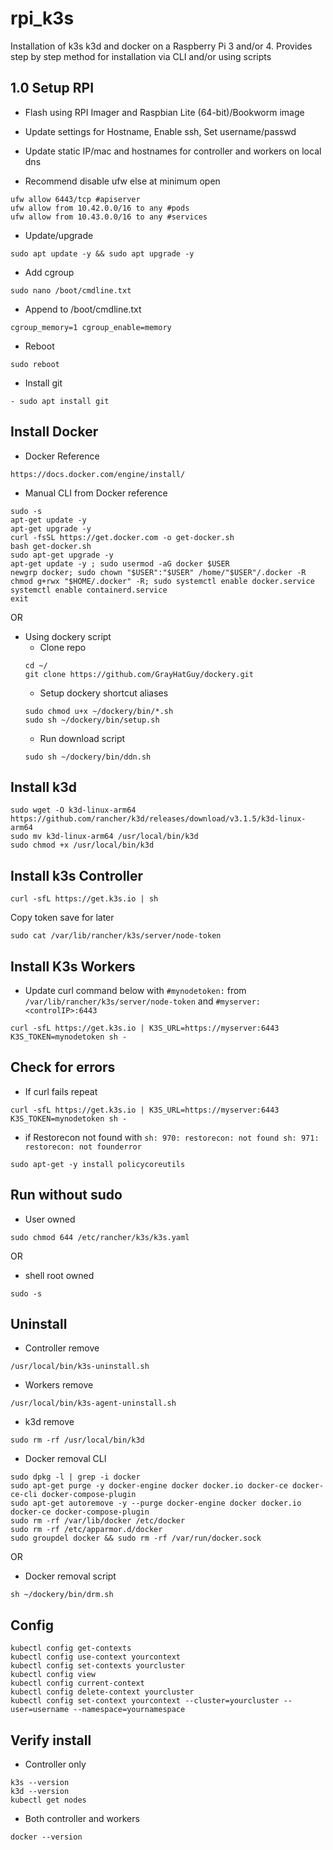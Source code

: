 # rpi_k3s
Installation of k3s k3d and docker on a Raspberry Pi 3 and/or 4. Provides step by step method for installation via CLI and/or using scripts

## 1.0 Setup RPI
- Flash using RPI Imager and Raspbian Lite (64-bit)/Bookworm image

- Update settings for Hostname, Enable ssh, Set username/passwd

- Update static IP/mac and hostnames for controller and workers on local dns

- Recommend disable ufw else at minimum open
```
ufw allow 6443/tcp #apiserver
ufw allow from 10.42.0.0/16 to any #pods
ufw allow from 10.43.0.0/16 to any #services
```
- Update/upgrade
```
sudo apt update -y && sudo apt upgrade -y
```
- Add cgroup 
```
sudo nano /boot/cmdline.txt
```
- Append to /boot/cmdline.txt
```
cgroup_memory=1 cgroup_enable=memory
```
- Reboot
```
sudo reboot
```
- Install git
```
- sudo apt install git
```
## Install Docker 
- Docker Reference
```
https://docs.docker.com/engine/install/
```
- Manual CLI from Docker reference
```
sudo -s
apt-get update -y
apt-get upgrade -y
curl -fsSL https://get.docker.com -o get-docker.sh
bash get-docker.sh
sudo apt-get upgrade -y
apt-get update -y ; sudo usermod -aG docker $USER
newgrp docker; sudo chown "$USER":"$USER" /home/"$USER"/.docker -R
chmod g+rwx "$HOME/.docker" -R; sudo systemctl enable docker.service
systemctl enable containerd.service
exit
```
OR

- Using dockery script
    * Clone repo
    ```
    cd ~/
    git clone https://github.com/GrayHatGuy/dockery.git
    ```
    * Setup dockery shortcut aliases
    ```
    sudo chmod u+x ~/dockery/bin/*.sh
    sudo sh ~/dockery/bin/setup.sh
    ```
    * Run download script
    ```
    sudo sh ~/dockery/bin/ddn.sh
    ```
## Install k3d
```
sudo wget -O k3d-linux-arm64 https://github.com/rancher/k3d/releases/download/v3.1.5/k3d-linux-arm64
sudo mv k3d-linux-arm64 /usr/local/bin/k3d
sudo chmod +x /usr/local/bin/k3d
```
## Install k3s Controller
```
curl -sfL https://get.k3s.io | sh 
```
Copy token save for later
```
sudo cat /var/lib/rancher/k3s/server/node-token
```
##	Install K3s Workers
- Update curl command below with ```#mynodetoken:``` from ```/var/lib/rancher/k3s/server/node-token``` and ```#myserver: <controlIP>:6443```
```
curl -sfL https://get.k3s.io | K3S_URL=https://myserver:6443 K3S_TOKEN=mynodetoken sh -
```
##	Check for errors
- If curl fails repeat
```
curl -sfL https://get.k3s.io | K3S_URL=https://myserver:6443 K3S_TOKEN=mynodetoken sh -
```
- if Restorecon not found with ```sh: 970: restorecon: not found sh: 971: restorecon: not founderror```
```
sudo apt-get -y install policycoreutils
```
## Run without sudo 
- User owned
```
sudo chmod 644 /etc/rancher/k3s/k3s.yaml
```
OR

- shell root owned
```
sudo -s
```
##	Uninstall
- Controller remove 
```
/usr/local/bin/k3s-uninstall.sh
```
- Workers remove
```
/usr/local/bin/k3s-agent-uninstall.sh
```
- k3d remove
```
sudo rm -rf /usr/local/bin/k3d
```
- Docker removal CLI
```
sudo dpkg -l | grep -i docker
sudo apt-get purge -y docker-engine docker docker.io docker-ce docker-ce-cli docker-compose-plugin 
sudo apt-get autoremove -y --purge docker-engine docker docker.io docker-ce docker-compose-plugin 
sudo rm -rf /var/lib/docker /etc/docker
sudo rm -rf /etc/apparmor.d/docker
sudo groupdel docker && sudo rm -rf /var/run/docker.sock
```
OR

- Docker removal script
```
sh ~/dockery/bin/drm.sh 
```
## Config 
```
kubectl config get-contexts
kubectl config use-context yourcontext
kubectl config set-contexts yourcluster
kubectl config view
kubectl config current-context
kubectl config delete-context yourcluster
kubectl config set-context yourcontext --cluster=yourcluster --user=username --namespace=yournamespace
```
##	Verify install
- Controller only
```
k3s --version
k3d --version
kubectl get nodes
``` 
- Both controller and workers
```
docker --version
```
